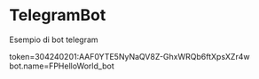 # TelegramBot
Esempio di bot telegram 

token=304240201:AAF0YTE5NyNaQV8Z-GhxWRQb6ftXpsXZr4w
bot.name=FPHelloWorld_bot
